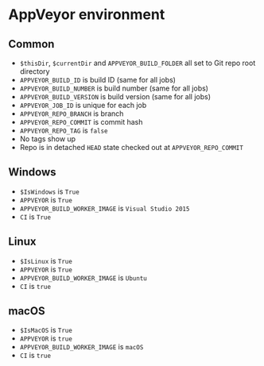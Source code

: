 # AppVeyor environment

## Common

* `$thisDir`, `$currentDir` and `APPVEYOR_BUILD_FOLDER` all set to Git repo root directory
* `APPVEYOR_BUILD_ID` is build ID (same for all jobs)
* `APPVEYOR_BUILD_NUMBER` is build number (same for all jobs)
* `APPVEYOR_BUILD_VERSION` is build version (same for all jobs)
* `APPVEYOR_JOB_ID` is unique for each job
* `APPVEYOR_REPO_BRANCH` is branch
* `APPVEYOR_REPO_COMMIT` is commit hash
* `APPVEYOR_REPO_TAG` is `false`
* No tags show up
* Repo is in detached `HEAD` state checked out at `APPVEYOR_REPO_COMMIT`

## Windows

* `$IsWindows` is `True`
* `APPVEYOR` is `True`
* `APPVEYOR_BUILD_WORKER_IMAGE` is `Visual Studio 2015`
* `CI` is `True`

## Linux

* `$IsLinux` is `True`
* `APPVEYOR` is `True`
* `APPVEYOR_BUILD_WORKER_IMAGE` is `Ubuntu`
* `CI` is `true`

## macOS

* `$IsMacOS` is `True`
* `APPVEYOR` is `true`
* `APPVEYOR_BUILD_WORKER_IMAGE` is `macOS`
* `CI` is `true`
